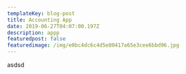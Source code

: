 ```yaml
---
templateKey: blog-post
title: Accounting App
date: 2019-06-27T04:07:00.197Z
description: appp
featuredpost: false
featuredimage: /img/e0bc4dc6c4d5e00417a65e3cee6bbd96.jpg
---
```

asdsd
